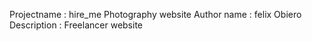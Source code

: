 Projectname : hire_me Photography website
Author name : felix Obiero
Description : Freelancer website
